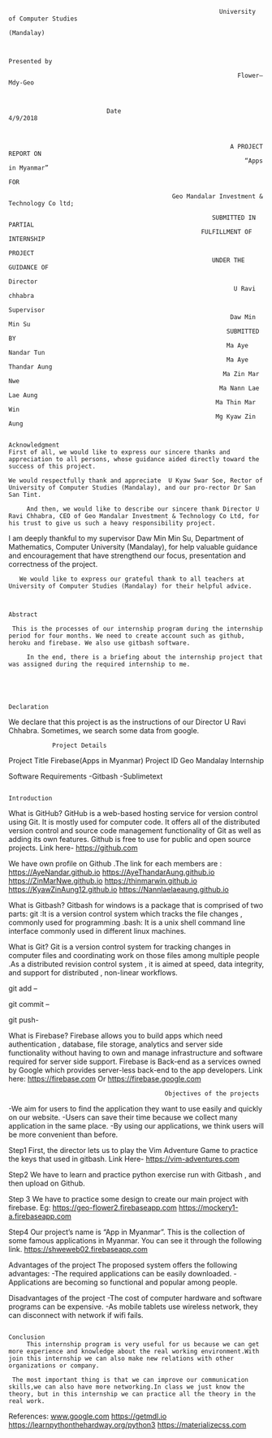                                                               University of Computer Studies
                                                                         (Mandalay)


                                                                     Presented by

                                                                   Flower–Mdy-Geo



                               Date                                                                                        4/9/2018


 
                                                                 A PROJECT REPORT ON
                                                                     “Apps in Myanmar”
                                                                           FOR

                                                 Geo Mandalar Investment & Technology Co ltd;

                                                            SUBMITTED IN PARTIAL
                                                         FULFILLMENT OF INTERNSHIP
                                                                       PROJECT
                                                            UNDER THE GUIDANCE OF
                                                                         Director
                                                                  U Ravi chhabra
                                                                      Supervisor
                                                                 Daw Min Min Su
                                                                SUBMITTED BY
                                                                Ma Aye Nandar Tun
                                                                Ma Aye Thandar Aung
                                                               Ma Zin Mar Nwe
                                                              Ma Nann Lae Lae Aung
                                                             Ma Thin Mar Win
                                                             Mg Kyaw Zin Aung

                                                                Acknowledgment
	First of all, we would like to express our sincere thanks and appreciation to all persons, whose guidance aided directly toward the success of this project.

	We would respectfully thank and appreciate  U Kyaw Swar Soe, Rector of University of Computer Studies (Mandalay), and our pro-rector Dr San San Tint.

	     And then, we would like to describe our sincere thank Director U Ravi Chhabra, CEO of Geo Mandalar Investment & Technology Co Ltd, for his trust to give us such a heavy responsibility project.

   I am deeply thankful to my supervisor Daw Min Min Su, Department of Mathematics, Computer University (Mandalay), for help valuable guidance  and encouragement that have strengthend our focus, presentation and correctness of the project.

       We would like to express our grateful thank to all teachers at University of Computer Studies (Mandalay) for their helpful advice.


                                                                          Abstract

     This is the processes of our internship program during the internship period for four months. We need to create account such as github, heroku and firebase. We also use gitbash software.

         In the end, there is a briefing about the internship project that was assigned during the required internship to me.




                                                                                      Declaration

We declare that this project is as the instructions of our Director U Ravi Chhabra. Sometimes, we search some data from google.

                Project Details

Project Title	Firebase(Apps in Myanmar)
Project ID 	Geo Mandalay Internship




Software Requirements
-Gitbash
-Sublimetext



                                                                         Introduction
What is GitHub?
              GitHub is a web-based hosting service for version control using Git. It is mostly used for computer code. It offers all of  the distributed version control and source code management functionality of Git as well as adding its own features. Github is free to use for public and open source projects.
Link here-
https://github.com


We have own profile on Github .The link for each members are :
https://AyeNandar.github.io
https://AyeThandarAung.github.io
https://ZinMarNwe.github.io
https://thinmarwin.github.io
https://KyawZinAung12.github.io
https://Nannlaelaeaung.github.io





What is Gitbash?
	Gitbash for windows is a package that is comprised of two parts: git :It is a version control system which tracks the file changes , commonly used for programming .bash: It is a unix shell command line interface commonly used in different linux machines.

What is Git?
Git is a version control system for tracking  changes in computer files and coordinating work on those files among multiple people .As a distributed revision control system , it is aimed at speed, data integrity, and support for distributed , non-linear workflows.


git add –
 
git commit –
 
git push-
 



What is Firebase?
	Firebase allows you to build apps which need authentication , database, file storage, analytics and server side functionality without having to own and manage infrastructure and software required for server side support. Firebase is Back-end as a services owned by Google which provides server-less back-end to the app developers.
Link here:
https://firebase.com
Or 
https://firebase.google.com

                                               Objectives of the projects

-We aim for users to find the application they want to use easily and quickly on our website.
-Users can save their time because we collect many application in the same place.
-By using our applications, we think users will be more convenient than before.


Step1
       First, the director lets us to play the Vim Adventure Game to practice the keys that used in gitbash. Link Here-
https://vim-adventures.com 


Step2
       We have to learn and practice python exercise run with Gitbash  , and then upload on Github. 

Step 3
  We have to practice some design to create our main project with firebase.
Eg:
https://geo-flower2.firebaseapp.com
https://mockery1-a.firebaseapp.com

Step4
        Our project’s name is “App in Myanmar”. This is the collection of some famous applications in Myanmar. You can see it through the following link.
https://shweweb02.firebaseapp.com


Advantages of the project
The proposed system offers the following advantages:
-The required applications can be easily downloaded.
-Applications are becoming so functional and popular among people.


Disadvantages of the project
-The cost of computer hardware and software programs can be expensive.
-As mobile tablets use wireless network, they can disconnect with
network if wifi fails.

                                                                               Conclusion
         This internship program is very useful for us because we can get more experience and knowledge about the real working environment.With join this internship we can also make new relations with other organizations or company.

     The most important thing is that we can improve our communication skills,we can also have more networking.In class we just know the theory, but in this internship we can practice all the theory in the real work.


References:
www.google.com
https://getmdl.io
https://learnpythonthehardway.org/python3
https://materializecss.com







